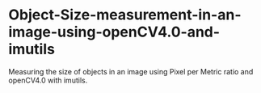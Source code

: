 # Object-Size-measurement-in-an-image-using-openCV4.0-and-imutils
Measuring the size of objects in an image using Pixel per Metric ratio and openCV4.0 with imutils.
